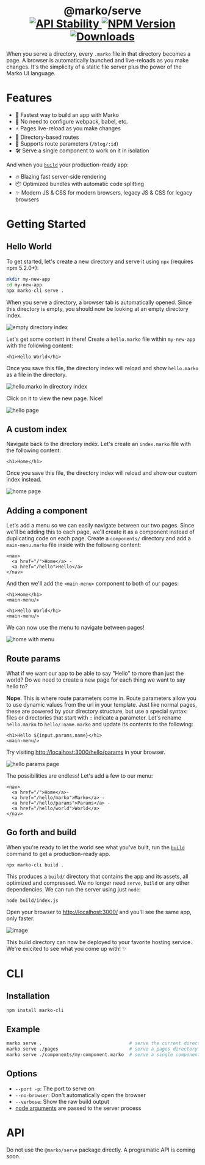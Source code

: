 <h1 align="center">
  <!-- Logo -->
  <br/>
  @marko/serve
	<br/>

  <!-- Stability -->
  <a href="https://nodejs.org/api/documentation.html#documentation_stability_index">
    <img src="https://img.shields.io/badge/stability-stable-green.svg" alt="API Stability"/>
  </a>
  <!-- NPM Version -->
  <a href="https://npmjs.org/package/@marko/serve">
    <img src="https://img.shields.io/npm/v/@marko/serve.svg" alt="NPM Version"/>
  </a>
  <!-- Downloads -->
  <a href="https://npmjs.org/package/@marko/serve">
    <img src="https://img.shields.io/npm/dm/@marko/serve.svg" alt="Downloads"/>
  </a>
</h1>

When you serve a directory, every `.marko` file in that directory becomes a page. A browser is automatically launched and live-reloads as you make changes. It's the simplicity of a static file server plus the power of the Marko UI language.

# Features

- 🚀 Fastest way to build an app with Marko
- 💖 No need to configure webpack, babel, etc.
- ⚡️ Pages live-reload as you make changes
- 📁 Directory-based routes
- 💯 Supports route parameters (`/blog/:id`)
- 🛠 Serve a single component to work on it in isolation

And when you [`build`](../build/README.md) your production-ready app:

- 🔥 Blazing fast server-side rendering
- 📦 Optimized bundles with automatic code splitting
- ✨ Modern JS & CSS for modern browsers, legacy JS & CSS for legacy browsers

<!--
- 🔮 Option to [pre-render]() to static HTML (great for GitHub Pages, Netlify, etc.)
-->

# Getting Started

## Hello World

To get started, let's create a new directory and serve it using `npx` (requires npm 5.2.0+):

```bash
mkdir my-new-app
cd my-new-app
npx marko-cli serve .
```

When you serve a directory, a browser tab is automatically opened. Since this directory is empty, you should now be looking at an empty directory index.

<!-- chrome screenshots are taken in a guest window with a page dimension of 900x296 -->

![empty directory index](https://user-images.githubusercontent.com/1958812/60997492-c49b7180-a30b-11e9-866f-b984c94c2a25.png)

Let's get some content in there! Create a `hello.marko` file within `my-new-app` with the following content:

```marko
<h1>Hello World</h1>
```

Once you save this file, the directory index will reload and show `hello.marko` as a file in the directory.

![hello.marko in directory index](https://user-images.githubusercontent.com/1958812/60997582-fc0a1e00-a30b-11e9-8d21-78c57ea8fcbe.png)

Click on it to view the new page. Nice!

![hello page](https://user-images.githubusercontent.com/1958812/60997682-3a9fd880-a30c-11e9-8a9b-7ba5353fb76a.png)

## A custom index

Navigate back to the directory index. Let's create an `index.marko` file with the following content:

```marko
<h1>Home</h1>
```

Once you save this file, the directory index will reload and show our custom index instead.

![home page](https://user-images.githubusercontent.com/1958812/60998579-10e7b100-a30e-11e9-853a-af2cd3773d9a.png)

## Adding a component

Let's add a menu so we can easily navigate between our two pages. Since we'll be adding this to each page, we'll create it as a component instead of duplicating code on each page. Create a `components/` directory and add a `main-menu.marko` file inside with the following content:

```marko
<nav>
  <a href="/">Home</a> -
  <a href="/hello">Hello</a>
</nav>
```

And then we'll add the `<main-menu>` component to both of our pages:

```marko
<h1>Home</h1>
<main-menu/>
```

```marko
<h1>Hello World</h1>
<main-menu/>
```

We can now use the menu to navigate between pages!

![home with menu](https://user-images.githubusercontent.com/1958812/60999112-332dfe80-a30f-11e9-9ef6-4f5254a7e19a.png)

## Route params

What if we want our app to be able to say "Hello" to more than just the world? Do we need to create a new page for each thing we want to say hello to?

**Nope**. This is where route parameters come in. Route parameters allow you to use dynamic values from the url in your template. Just like normal pages, these are powered by your directory structure, but use a special syntax: files or directories that start with `:` indicate a parameter. Let's rename `hello.marko` to `hello/:name.marko` and update its contents to the following:

```marko
<h1>Hello ${input.params.name}</h1>
<main-menu/>
```

Try visiting [http://localhost:3000/hello/params](http://localhost:3000/hello/params) in your browser.

![hello params page](https://user-images.githubusercontent.com/1958812/61000022-62de0600-a311-11e9-98e8-c20dee1ad434.png)

The possibilities are endless! Let's add a few to our menu:

```marko
<nav>
  <a href="/">Home</a>-
  <a href="/hello/marko">Marko</a> -
  <a href="/hello/params">Params</a> -
  <a href="/hello/world">World</a>
</nav>
```

## Go forth and build

When you're ready to let the world see what you've built, run the [`build`](../build/README.md) command to get a production-ready app.

```
npx marko-cli build .
```

This produces a `build/` directory that contains the app and its assets, all optimized and compressed. We no longer need `serve`, `build` or any other dependencies. We can run the server using just `node`:

```
node build/index.js
```

Open your browser to [http://localhost:3000/](http://localhost:3000/) and you'll see the same app, only faster.

![image](https://user-images.githubusercontent.com/1958812/61000788-0da2f400-a313-11e9-892e-b95f5a0d2e0e.png)

This build directory can now be deployed to your favorite hosting service. We're exicited to see what you come up with! ✨

# CLI

## Installation

```bash
npm install marko-cli
```

## Example

```bash
marko serve .                                # serve the current directory
marko serve ./pages                          # serve a pages directory
marko serve ./components/my-component.marko  # serve a single component
```

## Options

- `--port -p`: The port to serve on
- `--no-browser`: Don't automatically open the browser
- `--verbose`: Show the raw build output
- [node arguments](https://nodejs.org/api/cli.html) are passed to the server process

# API

Do not use the `@marko/serve` package directly. A programatic API is coming soon.

